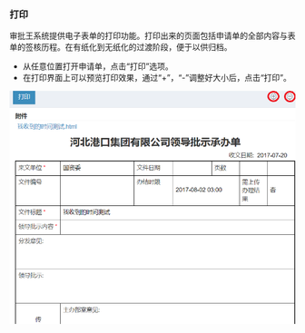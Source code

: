 ﻿
### 打印
审批王系统提供电子表单的打印功能。打印出来的页面包括申请单的全部内容与表单的签核历程。在有纸化到无纸化的过渡阶段，便于以供归档。
- 从任意位置打开申请单，点击“打印”选项。
- 在打印界面上可以预览打印效果，通过“+”，“-”调整好大小后，点击“打印”。

![打印](images/打印.png)

